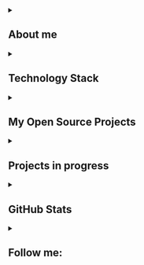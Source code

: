 <details align="left">
  <summary><h2><b>About me</b></h2></summary>
    <p>
      <h2 align="center">I'm Veit - Freelancer<br>
      <img width="800" src="Assets/github_snake.svg" alt="snake"/><br><br>
      Unity Game Developer & Web3 Enthusiast & NodeJS Backend Developer</h2>
    </p>
</details>

<details align="left">
  <summary><h2><b>Technology Stack</b></h2></summary>
    <p>
      <details align="center">
        <summary><h3><b>Programming languages</b></h3></summary>
          <p>
              <img alt="C#" src="https://img.shields.io/badge/-Csharp-090900?style=for-the-badge&logo=sharp&logoColor=FF00FF&color=black"/>
              <img alt="Java Script" src="https://img.shields.io/badge/-JavaScript-090900?style=for-the-badge&logo=javascript&logoColor=FFFF00&color=black"/>
              <img alt="Node JS" src="https://img.shields.io/badge/-Node.Js-090900?style=for-the-badge&logo=nodedotjs&logoColor=32CD32&color=black"/>
          </p>
      </details>
      <details align="center">
        <summary><h3><b>IDE</b></h3></summary>
          <p>
              <img alt="Visual Studio" src="https://img.shields.io/badge/Visual Studio-000000.svg?style=for-the-badge&logo=sharp&logoColor=9400D3&color=black"/>
              <img alt="VS Code" src="https://img.shields.io/badge/VS Code-000000.svg?style=for-the-badge&logo=javascript&logoColor=1E90FF&color=black"/>
              <img alt="Rider" src="https://img.shields.io/badge/Rider-000000.svg?style=for-the-badge&logo=Rider&logoColor=DC143C&color=black"/>
          </p>
      </details>
      <details align="center">
        <summary><h3><b>Frameworks/Libraries</b></h3></summary>
          <p>
            <img alt="Unity" src="https://img.shields.io/badge/-Unity-090900?style=for-the-badge&logo=unity&color=black"/>
            <img alt="WPF" src="https://img.shields.io/badge/-WPF-090900?style=for-the-badge&logo=dask&logoColor=blue&color=black"/>
            <img alt="Firebase (analytics, database)" src="https://img.shields.io/badge/-Firebase-090900?style=for-the-badge&logo=firebase&logoColor=yellow&color=black"/>
            <img alt="Ton Connect" src="https://img.shields.io/badge/-Ton_Connect-090900?style=for-the-badge&logo=ton&logoColor=blue&color=black"/>
            <img alt="Wallet Connect" src="https://img.shields.io/badge/-Wallet_Connect-090900?style=for-the-badge&logo=walletconnect&logoColor=blue&color=black"/>
            <img alt="React JS" src="https://img.shields.io/badge/-React-090900?style=for-the-badge&logo=react&logoColor=blue&color=black"/>
            <img alt="Vite" src="https://img.shields.io/badge/-Vite-090900?style=for-the-badge&logo=vite&logoColor=32CD32&color=black"/>
            <img alt="Express JS" src="https://img.shields.io/badge/-Express-090900?style=for-the-badge&logo=express&logoColor=orange&color=black"/>
            <img alt="Axios JS" src="https://img.shields.io/badge/-Axios-090900?style=for-the-badge&logo=axios&logoColor=32CD32&color=black"/>
            <img alt="Telegram Bot API" src="https://img.shields.io/badge/-TG_Bot_API-090900?style=for-the-badge&logo=telegram&logoColor=blue&color=black"/>
            <img alt="Telegram Web App API" src="https://img.shields.io/badge/-TMA_API-090900?style=for-the-badge&logo=telegram&logoColor=blue&color=black"/>
          </p>
      </details>
      <details align="center">
        <summary><h3><b>DevOps</b></h3></summary>
          <p>
            <img alt="Ubuntu" src="https://img.shields.io/badge/-Ubuntu-090900?style=for-the-badge&logo=ubuntu&color=black"/>
            <img alt="Debian" src="https://img.shields.io/badge/-Debian-090900?style=for-the-badge&logo=debian&logoColor=blue&color=black"/>
            <img alt="Docker" src ="https://img.shields.io/badge/-Docker-090900?style=for-the-badge&logo=docker&logoColor=sky&color=black"/>
            <img alt="Nginx" src="https://img.shields.io/badge/-Nginx-090900?style=for-the-badge&logo=nginx&logoColor=32CD32&color=black"/>
          </p>
      </details>
      <details align="center">
        <summary><h3><b> Version Control Systems</b></h3></summary>
          <p>
            <img alt="Git" src ="https://img.shields.io/badge/-Git-090900?style=for-the-badge&logo=git&logoColor=sky&color=black"/>
            <img alt="Gitlab" src ="https://img.shields.io/badge/-Gitlab-090900?style=for-the-badge&logo=gitlab&logoColor=sky&color=black"/>
          </p>
      </details>
      <details align="center">
        <summary><h3><b>Management</b></h3></summary>
          <p>
            <img alt="GitHub" src ="https://img.shields.io/badge/-GitHub-090900?style=for-the-badge&logo=github&logoColor=sky&color=black"/>
            <img alt="Trello" src="https://img.shields.io/badge/-Trello-090900?style=for-the-badge&logo=trello&logoColor=blue&color=black"/>
          </p>
      </details>
      <details align="center">
        <summary><h3><b>Databases</b></h3></summary>
          <p>
              <img alt="PostgreSQL" src="https://img.shields.io/badge/PostgreSQL-000000.svg?style=for-the-badge&logo=PostgreSQL&logoColor=blue&color=black"/>
              <img alt="Mongo DB" src="https://img.shields.io/badge/MongoDB-000000.svg?style=for-the-badge&logo=MongoDB&logoColor=32CD32&color=black"/>
          </p>
      </details>
    </p>
</details>

<details align="left">
  <summary><h2><b>My Open Source Projects</b></h2></summary>
    <p>
      <details align="center">
        <summary><h3><b>Telegram Libraries</b></h3></summary>
        <a href="https://github.com/MrVeit/Veittech-UnitonConnect">
          <img src ="https://img.shields.io/badge/-Uniton_Connect-090900?style=for-the-badge&logo=ton&logoColor=#00FFFF"/>
        </a>
        <a href="https://github.com/MrVeit/Veittech-UnigramPayment">
          <img src ="https://img.shields.io/badge/-Unigram_Payment-090900?style=for-the-badge&logo=telegram&logoColor=#00BFFF"/>
        </a>
      </details>
      <details align="center">
        <summary><h3><b>Simple Mobile Ads Integrator</b></h3></summary>
        <a href="https://github.com/MrVeit/Veittech-SMAI-Appodeal">
          <img src ="https://img.shields.io/badge/-SMAI_Appodeal-090900?style=for-the-badge&logo=github&logoColor=#00BFFF"/>
        </a>
        <a href="https://github.com/MrVeit/Veittech-SMAI-CAS">
          <img src ="https://img.shields.io/badge/-SMAI_CAS-090900?style=for-the-badge&logo=github&logoColor=#00BFFF"/>
        </a>
      </details>
    </p>
</details>

<details align="left">
  <summary><h2><b>Projects in progress</b></h2></summary>
    <p>
       <details align="center">
        <summary><h3><b>Unity</b></h3></summary>
          <p>
            <a href="https://play.google.com/store/apps/details?id=com.Logarithm.Games.PutOut"><img src="https://img.shields.io/badge/-Put_Out-090909?style=for-the-badge&logo=GooglePlay"></a>
            <a href="https://apps.apple.com/us/app/id6448569911"><img src="https://img.shields.io/badge/-Put_Out-090909?style=for-the-badge&logo=AppStore"></a>
            <a href="https://play.google.com/store/apps/details?id=com.Logarithm.Games.AtomicClick"><img src="https://img.shields.io/badge/Atomic_Click-090909?style=for-the-badge&logo=GooglePlay"></a>
            <a href="https://apps.apple.com/us/app/atomic-click-tap-tap-clicker/id6475219288"><img src="https://img.shields.io/badge/Atomic_Click-090909?style=for-the-badge&logo=AppStore"></a>
            <a href="https://play.google.com/store/apps/details?id=com.Logarithm.Games.Difference"><img src="https://img.shields.io/badge/10_Difference-090909?style=for-the-badge&logo=GooglePlay"></a>
            <a href="https://play.google.com/store/apps/details?id=com.Logarithm.Games.PutHunt"><img src="https://img.shields.io/badge/Put_Hunt-090909?style=for-the-badge&logo=GooglePlay"></a>
            <a href="https://apps.apple.com/us/app/put-hunt-beat-politicians/id6475219389"><img src="https://img.shields.io/badge/Put_Hunt-090909?style=for-the-badge&logo=AppStore"></a>
            <a href="https://play.google.com/store/apps/details?id=com.Logarithm.Games.MoveOut"><img src="https://img.shields.io/badge/Move_Out-090909?style=for-the-badge&logo=GooglePlay"></a>
            <a href="https://apps.apple.com/us/app/move-out-parking-car-puzzle/id6475219309"><img src="https://img.shields.io/badge/Move_Out-090909?style=for-the-badge&logo=AppStore"></a>
            <a href="https://play.google.com/store/apps/details?id=com.Logarithm.Games.Saunposium.CatchJewelry"><img src="https://img.shields.io/badge/Saunposium-090909?style=for-the-badge&logo=GooglePlay"></a>
            <a href="https://apps.apple.com/us/app/saunposium/id6475219261"><img src="https://img.shields.io/badge/Saunposium-090909?style=for-the-badge&logo=AppStore"></a>
            <a href="https://play.google.com/store/apps/details?id=com.Logarithm.Games.Hamasutra"><img src="https://img.shields.io/badge/Hamasutra-090909?style=for-the-badge&logo=GooglePlay"></a>
            <a href="https://apps.apple.com/us/app/hamasutra-fps-battle-royale/id6475219425"><img src="https://img.shields.io/badge/Hamasutra-090909?style=for-the-badge&logo=AppStore"></a>
            <a href="https://t.me/MergeMemebot/play"><img src="https://img.shields.io/badge/Merge_Memes-090909?style=for-the-badge&logo=telegram"></a>
          </p>
      </details>
    </p>
</details>

<details align="left">
  <summary><h2><b>GitHub Stats</b></h2></summary>
    <p align="left">
      <img alt="CommitStreak" src="https://streak-stats.demolab.com/?user=MrVeit&theme=tokyonight"/><br>
      <img alt="Trophy" src="https://github-profile-trophy.vercel.app/?username=MrVeit&theme=tokyonight&row=2&column=3&title=MultiLanguage,Commits,PullRequest,Repositories,Stars,Followers"/>
      <img alt="PopularLanguage" src="https://github-readme-stats.vercel.app/api/top-langs/?username=MrVeit&layout=compact&theme=tokyonight"/>
    </p>
</details>

<details align="left">
    <summary><h2><b>Follow me:</b></h2></summary>
  <p align="left">
    <a href="https://t.me/MrVeit"><img src="https://img.shields.io/badge/Telegram-090909.svg?style=for-the-badge&logo=Telegram&color=black"/></a>
</details>
